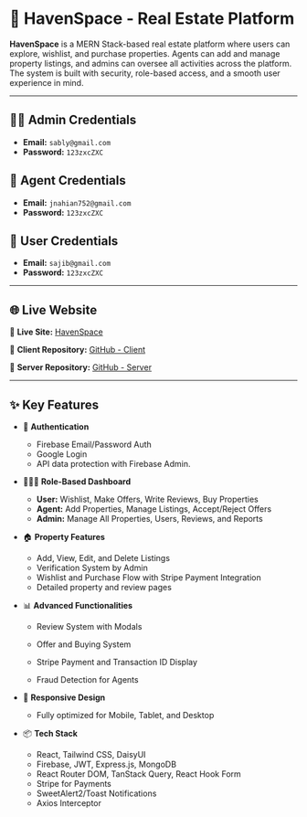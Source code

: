 # 🏡 HavenSpace - Real Estate Platform

**HavenSpace** is a MERN Stack-based real estate platform where users can explore, wishlist, and purchase properties. Agents can add and manage property listings, and admins can oversee all activities across the platform. The system is built with security, role-based access, and a smooth user experience in mind.

---

## 👨‍💻 Admin Credentials

* **Email:** `sably@gmail.com`
* **Password:** `123zxcZXC`

## 🧑 Agent Credentials

* **Email:** `jnahian752@gmail.com`
* **Password:** `123zxcZXC`

## 👤 User Credentials

* **Email:** `sajib@gmail.com`
* **Password:** `123zxcZXC`

---

## 🌐 Live Website

🔗 **Live Site:** [HavenSpace](https://explore-email-password-a-801d9.web.app/)

📁 **Client Repository:** [GitHub - Client](https://github.com/jayedalnahian/HavenSpace-client)

📁 **Server Repository:** [GitHub - Server](https://github.com/jayedalnahian/HavenSpace-server)

---

## ✨ Key Features

* 🔐 **Authentication**

  * Firebase Email/Password Auth
  * Google Login
  * API data protection with Firebase Admin.

* 🧑‍🤝‍🧑 **Role-Based Dashboard**

  * **User:** Wishlist, Make Offers, Write Reviews, Buy Properties
  * **Agent:** Add Properties, Manage Listings, Accept/Reject Offers
  * **Admin:** Manage All Properties, Users, Reviews, and Reports

* 🏠 **Property Features**

  * Add, View, Edit, and Delete Listings
  * Verification System by Admin
  * Wishlist and Purchase Flow with Stripe Payment Integration
  * Detailed property and review pages

* 📊 **Advanced Functionalities**

  * Review System with Modals

  * Offer and Buying System

  * Stripe Payment and Transaction ID Display

  * Fraud Detection for Agents

* 📲 **Responsive Design**

  * Fully optimized for Mobile, Tablet, and Desktop

* 📦 **Tech Stack**

  * React, Tailwind CSS, DaisyUI
  * Firebase, JWT, Express.js, MongoDB
  * React Router DOM, TanStack Query, React Hook Form
  * Stripe for Payments
  * SweetAlert2/Toast Notifications
  * Axios Interceptor
